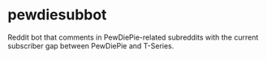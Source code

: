 # pewdiesubbot
Reddit bot that comments in PewDiePie-related subreddits with the current subscriber gap between PewDiePie and T-Series.
